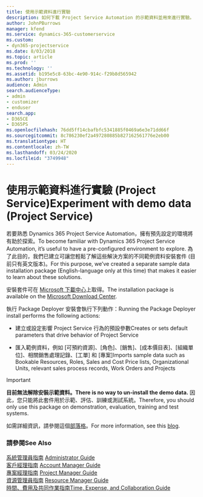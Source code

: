 ```yaml
---
title: 使用示範資料進行實驗
description: 如何下載 Project Service Automation 的示範資料並用來進行實驗。
author: JohnPBurrows
manager: kfend
ms.service: dynamics-365-customerservice
ms.custom:
- dyn365-projectservice
ms.date: 8/03/2018
ms.topic: article
ms.prod: ''
ms.technology: ''
ms.assetid: b195e5c8-63bc-4e90-914c-f29b8d565942
ms.author: jburrows
audience: Admin
search.audienceType:
- admin
- customizer
- enduser
search.app:
- D365CE
- D365PS
ms.openlocfilehash: 76dd5ff14cbafbfc5341885f0469a6e3e71dd66f
ms.sourcegitcommit: 8c786230ef2a497280885b827162561776e2eb00
ms.translationtype: HT
ms.contentlocale: zh-TW
ms.lasthandoff: 03/24/2020
ms.locfileid: "3749948"
---
```

# <a name="experiment-with-demo-data-project-service"></a><span data-ttu-id="35786-103">使用示範資料進行實驗 (Project Service)</span><span class="sxs-lookup"><span data-stu-id="35786-103">Experiment with demo data (Project Service)</span></span>

<span data-ttu-id="35786-104">若要熟悉 Dynamics 365 Project Service Automation，擁有預先設定的環境將有助於探索。</span><span class="sxs-lookup"><span data-stu-id="35786-104">To become familiar with Dynamics 365 Project Service Automation, it’s useful to have a pre-configured environment to explore.</span></span> <span data-ttu-id="35786-105">為了此目的，我們已建立可讓您輕鬆了解這些解決方案的不同範例資料安裝套件 (目前只有英文版本)。</span><span class="sxs-lookup"><span data-stu-id="35786-105">For this purpose, we’ve created a separate sample data installation package (English-language only at this time) that makes it easier to learn about these solutions.</span></span> 

<span data-ttu-id="35786-106">安裝套件可在 [Microsoft 下載中心](https://go.microsoft.com/fwlink/?linkid=859966)上取得。</span><span class="sxs-lookup"><span data-stu-id="35786-106">The installation package is available on the [Microsoft Download Center](https://go.microsoft.com/fwlink/?linkid=859966).</span></span>  

<span data-ttu-id="35786-107">執行 Package Deployer 安裝會執行下列動作：</span><span class="sxs-lookup"><span data-stu-id="35786-107">Running the Package Deployer install performs the following actions:</span></span> 
  
-   <span data-ttu-id="35786-108">建立或設定影響 Project Service 行為的預設參數</span><span class="sxs-lookup"><span data-stu-id="35786-108">Creates or sets default parameters that drive behavior of Project Service</span></span>  
  
-   <span data-ttu-id="35786-109">匯入範例資料，例如 [可預約資源]、[角色]、[銷售]、[成本價目表]、[組織單位]、相關銷售處理記錄、[工單] 和 [專案]</span><span class="sxs-lookup"><span data-stu-id="35786-109">Imports sample data such as Bookable Resources, Roles, Sales and Cost Price lists, Organizational Units, relevant sales process records, Work Orders and Projects</span></span>    
  
> [!IMPORTANT]
> <span data-ttu-id="35786-110">**目前無法解除安裝示範資料。**</span><span class="sxs-lookup"><span data-stu-id="35786-110">**There is no way to un-install the demo data.**</span></span> <span data-ttu-id="35786-111">因此，您只能將此套件用於示範、評估、訓練或測試系統。</span><span class="sxs-lookup"><span data-stu-id="35786-111">Therefore, you should only use this package on demonstration, evaluation, training and test systems.</span></span>

<span data-ttu-id="35786-112">如需詳細資訊，請參閱這個[部落格](https://blogs.msdn.microsoft.com/crm/2017/10/24/microsoft-dynamics-365-for-field-service-and-project-service-automation-sample-data)。</span><span class="sxs-lookup"><span data-stu-id="35786-112">For more information, see this [blog](https://blogs.msdn.microsoft.com/crm/2017/10/24/microsoft-dynamics-365-for-field-service-and-project-service-automation-sample-data).</span></span>





  
### <a name="see-also"></a><span data-ttu-id="35786-113">請參閱</span><span class="sxs-lookup"><span data-stu-id="35786-113">See Also</span></span>  
 <span data-ttu-id="35786-114">[系統管理員指南](../project-service/admin-guide.md) </span><span class="sxs-lookup"><span data-stu-id="35786-114">[Administrator Guide](../project-service/admin-guide.md) </span></span>  
 <span data-ttu-id="35786-115">[客戶經理指南](../project-service/account-manager-guide.md) </span><span class="sxs-lookup"><span data-stu-id="35786-115">[Account Manager Guide](../project-service/account-manager-guide.md) </span></span>  
 <span data-ttu-id="35786-116">[專案經理指南](../project-service/project-manager-guide.md) </span><span class="sxs-lookup"><span data-stu-id="35786-116">[Project Manager Guide](../project-service/project-manager-guide.md) </span></span>  
 <span data-ttu-id="35786-117">[資源管理員指南](../project-service/resource-manager-guide.md) </span><span class="sxs-lookup"><span data-stu-id="35786-117">[Resource Manager Guide](../project-service/resource-manager-guide.md) </span></span>  
 [<span data-ttu-id="35786-118">時間、費用及共同作業指南</span><span class="sxs-lookup"><span data-stu-id="35786-118">Time, Expense, and Collaboration Guide</span></span>](../project-service/time-expense-collaboration-guide.md)
